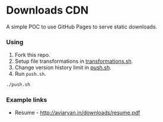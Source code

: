 # Downloads CDN

A simple POC to use GitHub Pages to serve static downloads.


### Using

1. Fork this repo.
2. Setup file transformations in [transformations.sh](https://github.com/aviaryan/downloads/blob/gh-pages/transformations.sh).
3. Change version history limit in [push.sh](https://github.com/aviaryan/downloads/blob/gh-pages/push.sh).
3. Run `push.sh`.

```sh
./push.sh
```


### Example links

* Resume - http://aviaryan.in/downloads/resume.pdf
